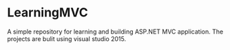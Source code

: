 # LearningMVC
A simple repository for learning and building ASP.NET MVC application.
The projects are bulit using visual studio 2015.
